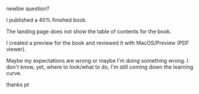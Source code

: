 newbie question?

I published a 40% finished book.

The landing page does not show the table of contents for the book.

I created a preview for the book and reviewed it with MacOS/Preview (PDF viewer).

Maybe my expectations are wrong or maybe I'm doing something wrong.  I don't know, yet, where to look/what to do, I'm still coming down the learning curve.

thanks
pt
